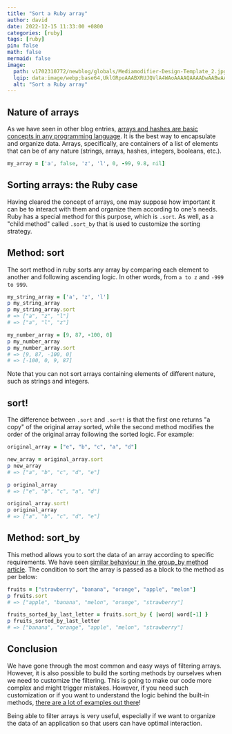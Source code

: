 ```yaml
---
title: "Sort a Ruby array"
author: david
date: 2022-12-15 11:33:00 +0800
categories: [ruby]
tags: [ruby]
pin: false
math: false
mermaid: false
image:
  path: v1702310772/newblog/globals/Mediamodifier-Design-Template_2.jpg
  lqip: data:image/webp;base64,UklGRpoAAABXRUJQVlA4WAoAAAAQAAAADwAABwAAQUxQSDIAAAARL0AmbZurmr57yyIiqE8oiG0bejIYEQTgqiDA9vqnsUSI6H+oAERp2HZ65qP/VIAWAFZQOCBCAAAA8AEAnQEqEAAIAAVAfCWkAALp8sF8rgRgAP7o9FDvMCkMde9PK7euH5M1m6VWoDXf2FkP3BqV0ZYbO6NA/VFIAAAA
  alt: "Sort a Ruby array"
---
```


## Nature of arrays

As we have seen in other blog entries, [arrays and hashes are basic concepts in any programming language](https://www.bootrails.com/blog/how-to-define-and-use-a-ruby-hash/). It is the best way to encapsulate and organize data. Arrays, specifically, are containers of a list of elements that can be of any nature (strings, arrays, hashes, integers, booleans, etc.).

```ruby
my_array = ['a', false, 'z', 'l', 0, -99, 9.8, nil]
```

## Sorting arrays: the Ruby case

Having cleared the concept of arrays, one may suppose how important it can be to interact with them and organize them according to one's needs. Ruby has a special method for this purpose, which is `.sort`. As well, as a "child method" called `.sort_by` that is used to customize the sorting strategy.

## Method: sort

The sort method in ruby sorts any array by comparing each element to another and following ascending logic. In other words, from `a to z` and `-999 to 999`.

```ruby
my_string_array = ['a', 'z', 'l']
p my_string_array
p my_string_array.sort
# => ["a", "z", "l"]
# => ["a", "l", "z"]

my_number_array = [9, 87, -100, 0]
p my_number_array
p my_number_array.sort
# => [9, 87, -100, 0]
# => [-100, 0, 9, 87]
```

Note that you can not sort arrays containing elements of different nature, such as strings and integers.

## sort!

The difference between `.sort` and `.sort!` is that the first one returns "a copy" of the original array sorted, while the second method modifies the order of the original array following the sorted logic. For example:

```ruby
original_array = ["e", "b", "c", "a", "d"]

new_array = original_array.sort
p new_array
# => ["a", "b", "c", "d", "e"]

p original_array
# => ["e", "b", "c", "a", "d"]

original_array.sort!
p original_array
# => ["a", "b", "c", "d", "e"]
```

## Method: sort_by

This method allows you to sort the data of an array according to specific requirements. We have seen [similar behaviour in the group_by method article](https://www.bootrails.com/blog/ruby-group-by-or-rails-group-by/). The condition to sort the array is passed as a block to the method as per below:

```ruby
fruits = ["strawberry", "banana", "orange", "apple", "melon"]
p fruits.sort
# => ["apple", "banana", "melon", "orange", "strawberry"]

fruits_sorted_by_last_letter = fruits.sort_by { |word| word[-1] }
p fruits_sorted_by_last_letter
# => ["banana", "orange", "apple", "melon", "strawberry"]
```

## Conclusion

We have gone through the most common and easy ways of filtering arrays. However, it is also possible to build the sorting methods by ourselves when we need to customize the filtering. This is going to make our code more complex and might trigger mistakes. However, if you need such customization or if you want to understand the logic behind the built-in methods, <a href="https://akashkinwad.medium.com/how-to-sort-an-array-without-using-sort-method-in-ruby-8cd733acbd8d" target="_blank" >there are a lot of examples out there</a>!

Being able to filter arrays is very useful, especially if we want to organize the data of an application so that users can have optimal interaction.